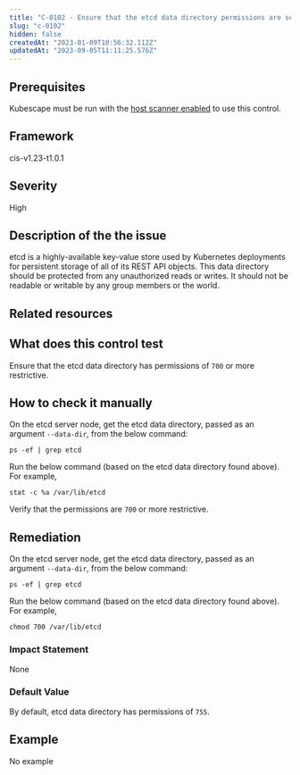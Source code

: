 ```yaml
---
title: "C-0102 - Ensure that the etcd data directory permissions are set to 700 or more restrictive"
slug: "c-0102"
hidden: false
createdAt: "2023-01-09T10:56:32.112Z"
updatedAt: "2023-09-05T11:11:25.576Z"
---
```

## Prerequisites
Kubescape must be run with the [host scanner enabled](../scanning.md#the-host-scanner) to use this control.
## Framework
cis-v1.23-t1.0.1
## Severity
High
## Description of the the issue
etcd is a highly-available key-value store used by Kubernetes deployments for persistent storage of all of its REST API objects. This data directory should be protected from any unauthorized reads or writes. It should not be readable or writable by any group members or the world.
## Related resources

## What does this control test
Ensure that the etcd data directory has permissions of `700` or more restrictive.
## How to check it manually
On the etcd server node, get the etcd data directory, passed as an argument `--data-dir`, from the below command:

 
```
ps -ef | grep etcd

```
 Run the below command (based on the etcd data directory found above). For example,

 
```
stat -c %a /var/lib/etcd

```
 Verify that the permissions are `700` or more restrictive.
## Remediation
On the etcd server node, get the etcd data directory, passed as an argument `--data-dir`, from the below command:

 
```
ps -ef | grep etcd

```
 Run the below command (based on the etcd data directory found above). For example,

 
```
chmod 700 /var/lib/etcd

```
### Impact Statement
None
### Default Value
By default, etcd data directory has permissions of `755`.
## Example
No example